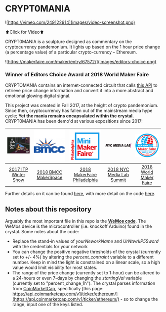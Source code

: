 # CRYPT0MANIA
![https://vimeo.com/249122914](images/video-screenshot.png)

⬆️Click for Video⬆️


CRYPT0MANIA is a sculpture designed as commentary on the cryptocurrency pandemonium. It lights up based on the 1 hour price change (a percentage value) of a particular crypto-currency – Ethereum.

![https://makerfaire.com/maker/entry/67572/](images/editors-choice.png)
### Winner of Editors Choice Award at 2018 World Maker Faire

CRYPTOMANIA contains an internet-connected circuit that calls [this API](https://api.coinmarketcap.com/v1/ticker/ethereum/) to retrieve price change information and convert it into a more abstract and emotional glowing digital signal.

This project was created in Fall 2017, at the height of crypto pandemonium. Since then, cryptocurrency has fallen out of the mainstream media hype cycle; **Yet the mania remains encapsulated within the crystal.** CRYPT0MANIA has been demo'd at various expositions since 2017:

| ![](images/ITPWinterShow2017.JPG)| ![](images/BMCC.JPG)| ![](images/MiniMakerFaire.JPG) | ![](images/NYCML2018.png) |![](images/2018NYCmaker.png) |
| :---: |:---:| :---:| :---:| :---:|
| [2017 ITP Winter Show](https://itp.nyu.edu/shows/winter2017/crypt0mania/) | [2018 BMCC MakerSpace](http://www.bmcc.cuny.edu/calendar/events.jsp?id=34447) | [2018 MakerFaire Philadelphia](https://philly.makerfaire.com/maker/entry/83/) | [2018 NYC Media Lab Summit](https://www.summit.nycmedialab.org/demo-expo/#CREATIVE) | [2018 World Maker Faire](https://makerfaire.com/maker/entry/67572/) |

Further details on it can be found [here](http://www.blog.calebfergie.com/2017/12/29/api-to-led-8/), with more detail on the code [here](http://www.blog.calebfergie.com/2017/12/21/api-to-led-6/).

## Notes about this repository

Arguably the most important file in this repo is the **[WeMos code](https://github.com/calebfergie/CRYPT0MANIA/blob/master/weMos_code.ino)**. The WeMos device is the microcontroller (i.e. knockoff Arduino) found in the crystal. Some notes about the code:
- Replace the stand-in values of *yourNeworkName* and *UrNtwrkP55word* with the credentials for your network
- You can change the positive negative thresholds of the  crystal (currently set to +/- 4%) by altering the *percent_contraint* variable to a different number. Keep in mind the light is constrained on a linear scale, so a high value would limit visibility for most states.
- The range of the price change (currently set to 1-hour) can be altered to a 24-hours or even 7-days by changing the *startingVal* variable (currently set to "percent_change_1h"). The crystal parses information from [CoinMarketCap](https://coinmarketcap.com/api/), specifically [this page: https://api.coinmarketcap.com/v1/ticker/ethereum/](https://api.coinmarketcap.com/v1/ticker/ethereum/) - so to change the range, input one of the keys listed.

